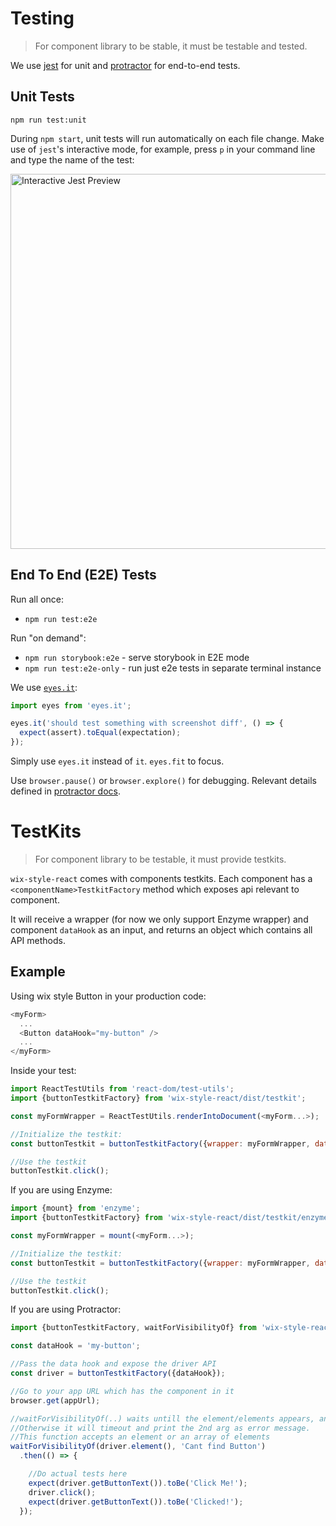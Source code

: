 # Testing

> For component library to be stable, it must be testable and tested.

We use [jest](https://facebook.github.io/jest/) for unit and [protractor](http://www.protractortest.org/#/) for end-to-end tests.

## Unit Tests

`npm run test:unit`

During `npm start`, unit tests will run automatically on each file change.
Make use of `jest`'s interactive mode, for example, press `p` in your command line and type the name of the test:

<img src="https://raw.githubusercontent.com/wix/wix-style-react/master/docs/assets/jest-interactive.png" alt="Interactive Jest Preview" width="600">

## End To End (E2E) Tests

Run all once:

* `npm run test:e2e`

Run "on demand":
* `npm run storybook:e2e` - serve storybook in E2E mode
* `npm run test:e2e-only` - run just e2e tests in separate terminal instance

We use [`eyes.it`](https://github.com/wix/eyes.it):

```js
import eyes from 'eyes.it';

eyes.it('should test something with screenshot diff', () => {
  expect(assert).toEqual(expectation);
});
```

Simply use `eyes.it` instead of `it`.
`eyes.fit` to focus.

Use `browser.pause()` or `browser.explore()` for debugging.
Relevant details defined in [protractor docs](http://www.protractortest.org/#/api?view=ProtractorBrowser).

# TestKits

> For component library to be testable, it must provide testkits.

`wix-style-react` comes with components testkits.  Each component has a `<componentName>TestkitFactory` method which exposes api relevant to component.

It will receive a wrapper (for now we only support Enzyme wrapper) and component `dataHook` as an input, and returns an object which contains all API methods.

## Example

Using wix style Button in your production code:

```js
<myForm>
  ...
  <Button dataHook="my-button" />
  ...
</myForm>
```

Inside your test:

```js
import ReactTestUtils from 'react-dom/test-utils';
import {buttonTestkitFactory} from 'wix-style-react/dist/testkit';

const myFormWrapper = ReactTestUtils.renderIntoDocument(<myForm...>);

//Initialize the testkit:
const buttonTestkit = buttonTestkitFactory({wrapper: myFormWrapper, dataHook: 'my-button'});//testkit factory should receive a DOM element wrapper and an dataHook and expose an api for it

//Use the testkit
buttonTestkit.click();
```

If you are using Enzyme:

```js
import {mount} from 'enzyme';
import {buttonTestkitFactory} from 'wix-style-react/dist/testkit/enzyme';

const myFormWrapper = mount(<myForm...>);

//Initialize the testkit:
const buttonTestkit = buttonTestkitFactory({wrapper: myFormWrapper, dataHook: 'my-button'});//testkit factory should receive an Enzyme wrapper and an dataHook and expose an api for it

//Use the testkit
buttonTestkit.click();
```


If you are using Protractor:

```js
import {buttonTestkitFactory, waitForVisibilityOf} from 'wix-style-react/dist/testkit/protractor';

const dataHook = 'my-button';

//Pass the data hook and expose the driver API
const driver = buttonTestkitFactory({dataHook});

//Go to your app URL which has the component in it
browser.get(appUrl);

//waitForVisibilityOf(..) waits untill the element/elements appears, and starts the tests.
//Otherwise it will timeout and print the 2nd arg as error message.
//This function accepts an element or an array of elements
waitForVisibilityOf(driver.element(), 'Cant find Button')
  .then(() => {

    //Do actual tests here
    expect(driver.getButtonText()).toBe('Click Me!');
    driver.click();
    expect(driver.getButtonText()).toBe('Clicked!');
  });
```
